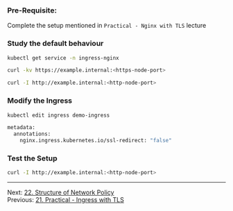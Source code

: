 ### Pre-Requisite:

Complete the setup mentioned in `Practical - Nginx with TLS` lecture

### Study the default behaviour
```sh
kubectl get service -n ingress-nginx

curl -kv https://example.internal:<https-node-port>

curl -I http://example.internal:<http-node-port>
```
### Modify the Ingress
```sh
kubectl edit ingress demo-ingress
```
```sh
metadata:
  annotations:
    nginx.ingress.kubernetes.io/ssl-redirect: "false"
```

### Test the Setup
```sh
curl -I http://example.internal:<http-node-port>
```

---

Next: [22. Structure of Network Policy](netpol-structure.md) <br>
Previous: [21. Practical - Ingress with TLS](ingress-security.md)

